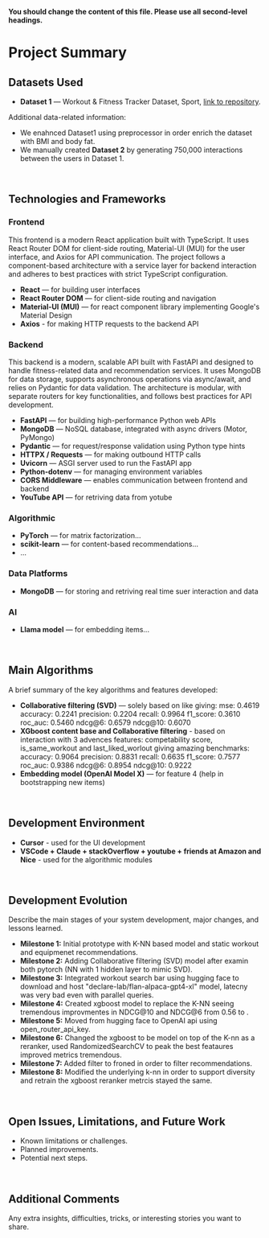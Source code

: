 **You should change the content of this file. Please use all second-level headings.**

# Project Summary

## Datasets Used

- **Dataset 1** — Workout & Fitness Tracker Dataset, Sport, [link to repository](https://www.kaggle.com/datasets/adilshamim8/workout-and-fitness-tracker-data/data).

Additional data-related information:

- We enahnced Dataset1 using preprocessor in order enrich the dataset with BMI and body fat.
- We manually created **Dataset 2** by generating 750,000 interactions between the users in Dataset 1.


&nbsp;<br>

## Technologies and Frameworks

### Frontend

This frontend is a modern React application built with TypeScript. 
It uses React Router DOM for client-side routing, Material-UI (MUI) for the user interface, and Axios for API communication.
 The project follows a component-based architecture with a service layer for backend interaction and adheres to best practices with strict TypeScript configuration.

- **React** —  for building user interfaces
- **React Router DOM** — for client-side routing and navigation
- **Material-UI (MUI)** — for react component library implementing Google's Material Design
- **Axios** - for making HTTP requests to the backend API


### Backend

This backend is a modern, scalable API built with FastAPI and designed to handle fitness-related data and recommendation services.
It uses MongoDB for data storage, supports asynchronous operations via async/await, and relies on Pydantic for data validation.
The architecture is modular, with separate routers for key functionalities, and follows best practices for API development.

- **FastAPI** — for building high-performance Python web APIs
- **MongoDB** — NoSQL database, integrated with async drivers (Motor, PyMongo)
- **Pydantic** — for request/response validation using Python type hints
- **HTTPX / Requests** — for making outbound HTTP calls
- **Uvicorn** — ASGI server used to run the FastAPI app
- **Python-dotenv** — for managing environment variables
- **CORS Middleware** — enables communication between frontend and backend
- **YouTube API** — for retriving data from yotube


### Algorithmic

- **PyTorch** — for matrix factorization...
- **scikit-learn** — for content-based recommendations...
- ...

### Data Platforms

- **MongoDB** — for storing and retriving real time suer interaction and data

### AI

- **Llama model** — for embedding items...

&nbsp;<br>

## Main Algorithms

A brief summary of the key algorithms and features developed:

- **Collaborative filtering (SVD)** — solely based on like giving:
mse: 0.4619
accuracy: 0.2241
precision: 0.2204
recall: 0.9964
f1_score: 0.3610
roc_auc: 0.5460
ndcg@6: 0.6579
ndcg@10: 0.6070
- **XGboost content base and Collaborative filtering** - based on interaction with 3 advences features: competability score, is_same_workout and last_liked_worlout giving amazing benchmarks:
accuracy: 0.9064
precision: 0.8831
recall: 0.6635
f1_score: 0.7577
roc_auc: 0.9386
ndcg@6: 0.8954
ndcg@10: 0.9222
- **Embedding model (OpenAI Model X)** — for feature 4 (help in bootstrapping new items)

&nbsp;<br>

## Development Environment
- **Cursor** - used for the UI development
- **VSCode + Claude + stackOverflow + youtube + friends at Amazon and Nice** - used for the algorithmic modules

&nbsp;<br>

## Development Evolution

Describe the main stages of your system development, major changes, and lessons learned.


- **Milestone 1:** Initial prototype with K-NN based model and static workout and equipmenet recommendations.
- **Milestone 2:** Adding Collaborative filtering (SVD) model after examin both pytorch (NN with 1 hidden layer to mimic SVD).
- **Milestone 3:** Integrated workout search bar using hugging face to download and host "declare-lab/flan-alpaca-gpt4-xl" model, latecny was very bad even with parallel queries.
- **Milestone 4:** Created xgboost model to replace the K-NN seeing tremendous improvmentes in NDCG@10 and NDCG@6 from 0.56 to .
- **Milestone 5:** Moved from hugging face to OpenAI api using open_router_api_key.
- **Milestone 6:** Changed the xgboost to be model on top of the K-nn as a reranker, used RandomizedSearchCV to peak the best feataures improved metrics tremendous.
- **Milestone 7:** Added filter to froned in order to filter recommendations.
- **Milestone 8:** Modified the underlying k-nn in order to support diversity and retrain the xgboost reranker metrcis stayed the same.



&nbsp;<br>

## Open Issues, Limitations, and Future Work

- Known limitations or challenges.
- Planned improvements.
- Potential next steps.

&nbsp;<br>

## Additional Comments

Any extra insights, difficulties, tricks, or interesting stories you want to share.

